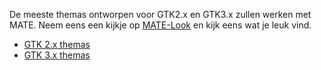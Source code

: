 <!--
.. link:
.. description:
.. tags: Themes
.. date: 202O-03-04 17:32:07
.. title: Themas
.. slug: themes
-->

De meeste themas ontworpen voor GTK2.x en GTK3.x zullen werken met MATE. Neem
eens een kijkje op [MATE-Look](https://mate-look.org) en kijk eens wat je leuk
vind.

  * [GTK 2.x themas](https://www.mate-look.org/browse/cat/136)
  * [GTK 3.x themas](https://www.mate-look.org/browse/cat/135)


